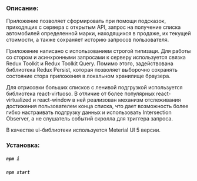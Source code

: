 ### Описание:

Приложение позволяет сформировать при помощи подсказок, приходящих с сервера с открытым API, запрос на получение списка автомобилей определенной марки, находящихся в продаже, их текущей стоимости, а также сохраняет историю запросов пользователя.

Приложение написано с использованием строгой типизаци. Для работы со стором и асинхронными запросами к серверу используется связка Redux Toolkit и Redux Toolkit Query. Помимо этого, задействована библиотека Redux Persist, которая позволяет выборочно сохранять состояние стора приложения в локальном хранилище браузера.

Для отрисовки больших списков с ленивой подгрузкой используется библиотека react-virtuoso. В отличие от более популярных react-virtualized и react-window в ней реализован механизм отслеживания достижения пользователем конца списка, что дает возможность более гибко настраивать подгрузку данных и использовать Intersection Observer, а не слушатель событий скролла для триггера запроса.

В качестве ui-библиотеки используется Meterial UI 5 версии.

### Установка:

##### `npm i`
##### `npm start`
